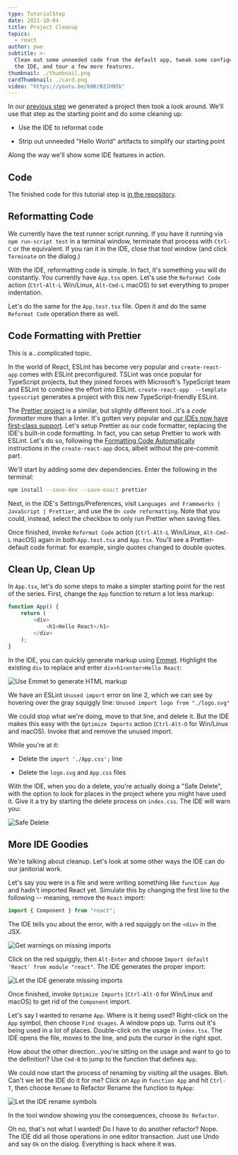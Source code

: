 ```yaml
---
type: TutorialStep
date: 2021-10-04
title: Project Cleanup
topics:
  - react
author: pwe
subtitle: >-
  Clean out some unneeded code from the default app, tweak some configuration in
  the IDE, and tour a few more features.
thumbnail: ./thumbnail.png
cardThumbnail: ./card.png
video: "https://youtu.be/b0KrB31hN5k"
---
```


In our [previous step](../project_setup/) we generated a project then
took a look around. We'll use that step as the starting point and do
some cleaning up:

- Use the IDE to reformat code

- Strip out unneeded "Hello World" artifacts to simplify our starting point

Along the way we'll show some IDE features in action.

## Code

The finished code for this tutorial step is
[in the repository](https://github.com/jetbrains/guide/tree/main/sites/webstorm-guide/demos/tutorials/react_typescript_tdd/project_cleanup).

## Reformatting Code

We currently have the test runner script running.
If you have it running via `npm run-script test` in a terminal window, terminate that process with `Ctrl-C` or the equivalent.
If you ran it in the IDE, close that tool window (and click `Terminate` on the dialog.)

With the IDE, reformatting code is simple.
In fact, it's something you will do constantly.
You currently have `App.tsx` open.
Let's use the `Reformat Code` action (`Ctrl-Alt-L` Win/Linux, `Alt-Cmd-L` macOS) to set everything to proper indentation.

Let's do the same for the `App.test.tsx` file.
Open it and do the same `Reformat Code` operation there as well.

## Code Formatting with Prettier

This is a...complicated topic.

In the world of React, ESLint has become very popular and `create-react-app` comes with ESLint preconfigured.
TSLint was once popular for TypeScript projects, but they joined forces with Microsoft's TypeScript team and ESLint to combine the effort into ESLint.
`create-react-app  --template typescript` generates a project with this new TypeScript-friendly ESLint.

The [Prettier project](https://prettier.io) is a similar, but slightly different tool...it's a _code formatter_ more than a linter.
It's gotten very popular and [our IDEs now have first-class support](https://www.jetbrains.com/help/webstorm/prettier.html#prettier_before_you_start).
Let's setup Prettier as our code formatter, replacing the IDE's built-in code formatting.
In fact, you can setup Prettier to work with ESLint.
Let's do so, following the [Formatting Code Automatically](https://create-react-app.dev/docs/setting-up-your-editor/) instructions in the `create-react-app` docs, albeit without the pre-commit part.

We'll start by adding some dev dependencies.
Enter the following in the terminal:

```bash
npm install --save-dev --save-exact prettier
```

Next, in the IDE's Settings/Preferences, visit `Languages and Frameworks | JavaScript | Prettier`, and use the `On code reformatting`.
Note that you could, instead, select the checkbox to only run Prettier when saving files.

Once finished, invoke `Reformat Code` action (`Ctrl-Alt-L` Win/Linux, `Alt-Cmd-L` macOS) again in both `App.test.tsx` and `App.tsx`.
You'll see a Prettier-default code format: for example, single quotes changed to double quotes.

## Clean Up, Clean Up

In `App.tsx`, let's do some steps to make a simpler starting point for the rest of the series.
First, change the `App` function to return a lot less markup:

```javascript
function App() {
	return (
		<div>
			<h1>Hello React</h1>
		</div>
	);
}
```

In the IDE, you can quickly generate markup using [Emmet](/topics/emmet/).
Highlight the existing `div` to replace and enter `div>h1<enter>Hello React`:

![Use Emmet to generate HTML markup](./screenshots/emmet.png)

We have an ESLint `Unused import` error on line 2, which we can see by hovering over the gray squiggly line: `Unused import logo from "./logo.svg"`

We could stop what we're doing, move to that line, and delete it.
But the IDE makes this easy with the `Optimize Imports` action (`Ctrl-Alt-O` for Win/Linux and macOS).
Invoke that and remove the unused import.

While you're at it:

- Delete the `import './App.css';` line

- Delete the `logo.svg` and `App.css` files

With the IDE, when you do a delete, you're actually doing a "Safe Delete", with the option to look for places in the project where you might have used it.
Give it a try by starting the delete process on `index.css`. The IDE will warn you:

![Safe Delete](./screenshots/safe_delete.png)

## More IDE Goodies

We're talking about cleanup. Let's look at some other ways the IDE can do our janitorial work.

Let's say you were in a file and were writing something like `function App` and hadn't imported React yet.
Simulate this by changing the first line to the following -- meaning, remove the `React` import:

```typescript
import { Component } from "react";
```

The IDE tells you about the error, with a red squiggly on the `<div>` in the JSX.

![Get warnings on missing imports](./screenshots/missing_import.png)

Click on the red squiggly, then `Alt-Enter` and choose `Import default 'React' from module "react"`.
The IDE generates the proper import:

![Let the IDE generate missing imports](./screenshots/add_import.png)

Once finished, invoke `Optimize Imports` (`Ctrl-Alt-O` for Win/Linux and macOS) to get rid of the `Component` import.

Let's say I wanted to rename `App`.
Where is it being used?
Right-click on the `App` symbol, then choose `Find Usages`.
A window pops up.
Turns out it's being used in a lot of places.
Double-click on the usage in `index.tsx`.
The IDE opens the file, moves to the line, and puts the cursor in the right spot.

How about the other direction...you're sitting on the usage and want to go to the definition?
Use `Cmd-B` to jump to the function that defines `App`.

We could now start the process of renaming by visiting all the usages.
Bleh.
Can't we let the IDE do it for me?
Click on `App` in `function App` and hit `Ctrl-T`, then choose `Rename` to Refactor Rename the function to `MyApp`:

![Let the IDE rename symbols](./screenshots/refactor_rename.png)

In the tool window showing you the consequences, choose `Do Refactor`.

Oh no, that's not what I wanted!
Do I have to do another refactor?
Nope.
The IDE did all those operations in one editor transaction.
Just use Undo and say `Ok` on the dialog.
Everything is back where it was.
